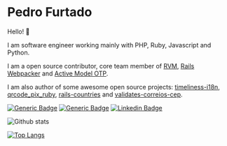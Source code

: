 # Pedro Furtado

Hello! :wave: 

I am software engineer working mainly with PHP, Ruby, Javascript and Python.

I am a open source contributor, core team member of [RVM](https://github.com/rvm/rvm), [Rails Webpacker](https://github.com/rails/webpacker) and [Active Model OTP](https://github.com/heapsource/active_model_otp).

I am also author of some awesome open source projects: [timeliness-i18n](https://github.com/pedrofurtado/timeliness-i18n), [qrcode_pix_ruby](https://github.com/pedrofurtado/qrcode_pix_ruby), [rails-countries](https://github.com/pedrofurtado/rails-countries) and [validates-correios-cep](https://github.com/pedrofurtado/validates-correios-cep).

<p align="left">
  
  [![Generic Badge](https://komarev.com/ghpvc/?username=pedrofurtado)](https://komarev.com/ghpvc/?username=pedrofurtado) [![Generic Badge](https://img.shields.io/badge/Programmer-Yes-green)](https://img.shields.io/badge/Programmer-Yes-green) [![Linkedin Badge](https://img.shields.io/badge/-Pedro&nbsp;Furtado-blue?style=flat-square&logo=Linkedin&logoColor=white&link=https://www.linkedin.com/in/pedro-furtado/)](https://www.linkedin.com/in/pedro-furtado/)
</p>

![Github stats](https://github-readme-stats.vercel.app/api?username=pedrofurtado&hide_rank=false&show_owner=true&show_icons=true&count_private=true) 

[![Top Langs](https://github-readme-stats.vercel.app/api/top-langs/?username=pedrofurtado&hide_rank=false&show_owner=true&show_icons=true&count_private=true)](https://github.com/pedrofurtado)
